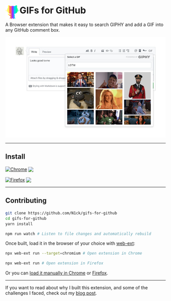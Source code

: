 # <img src="src/images/icon48.png" width="45" align="left"> GIFs for GitHub

A Browser extension that makes it easy to search GIPHY and add a GIF into any GitHub comment box.

<img src="demo.jpg" alt="Example image">

---

## Install

[link-chrome]: https://chrome.google.com/webstore/detail/gifs-for-github/dkgjnpbipbdaoaadbdhpiokaemhlphep "Version published on Chrome Web Store"
[link-firefox]: https://addons.mozilla.org/en-US/firefox/addon/gifs-for-github/ "Version published on Mozilla Add-ons"

[<img src="https://raw.githubusercontent.com/alrra/browser-logos/90fdf03c/src/chrome/chrome.svg" width="48" alt="Chrome" valign="middle">][link-chrome] [<img valign="middle" src="https://img.shields.io/chrome-web-store/v/hlepfoohegkhhmjieoechaddaejaokhf.svg?label=%20">][link-chrome]

[<img src="https://raw.githubusercontent.com/alrra/browser-logos/90fdf03c/src/firefox/firefox.svg" width="48" alt="Firefox" valign="middle">][link-firefox] [<img valign="middle" src="https://img.shields.io/amo/v/gifs-for-github.svg?label=%20">][link-firefox]

---

## Contributing

```sh
git clone https://github.com/N1ck/gifs-for-github
cd gifs-for-github
yarn install
```

```sh
npm run watch # Listen to file changes and automatically rebuild
```

Once built, load it in the browser of your choice with [web-ext](https://github.com/mozilla/web-ext):

```sh
npx web-ext run --target=chromium # Open extension in Chrome
```

```sh
npx web-ext run # Open extension in Firefox
```

Or you can [load it manually in Chrome](https://www.smashingmagazine.com/2017/04/browser-extension-edge-chrome-firefox-opera-brave-vivaldi/#google-chrome-opera-vivaldi) or [Firefox](https://www.smashingmagazine.com/2017/04/browser-extension-edge-chrome-firefox-opera-brave-vivaldi/#mozilla-firefox).

---

If you want to read about why I built this extension, and some of the challenges I faced, check out my [blog post][link-blogpost].

[link-cws]: https://chrome.google.com/webstore/detail/gifs-for-github/dkgjnpbipbdaoaadbdhpiokaemhlphep?hl=en "Version published on Chrome Web Store"
[link-amo]: https://addons.mozilla.org/en-US/firefox/addon/gifs-for-github/ "Version published on Mozilla Add-ons"
[link-blogpost]: https://medium.com/we-build-vend/helping-engineers-gif-their-best-life-challenges-faced-when-building-the-gifs-for-github-f0cac9dd8fa5 "Helping Engineers GIF Their Best Life: Challenges Faced When Building the ‘GIFs for GitHub’ Extension"
